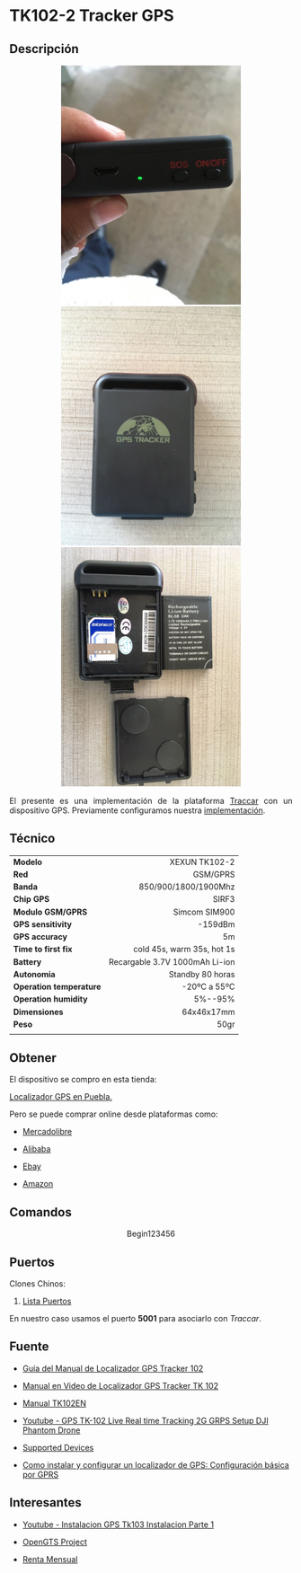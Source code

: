 TK102-2 Tracker GPS
=========

## Descripción

<p align="center">
	<img src="https://github.com/ginppian/TK102/blob/master/imgs/img1.jpeg" width="320" height="426">
	<img src="https://github.com/ginppian/TK102/blob/master/imgs/img2.jpeg" width="320" height="426">
	<img src="https://github.com/ginppian/TK102/blob/master/imgs/img3.jpeg" width="320" height="426">
</p>

<p align="justify">
	El presente es una implementación de la plataforma <a href="https://www.traccar.org/">Traccar</a> con un dispositivo GPS. Previamente configuramos nuestra <a href="https://github.com/ginppian/Traccar2.0">implementación</a>.
</p>

## Técnico

<table width="80%" cellspacing="0" cellpadding="1" border="0" class="style3">
  <tbody><tr><td><b>Modelo</b></td><td align="right">XEXUN TK102-2</td></tr>
  <tr><td><b>Red</b></td><td align="right">GSM/GPRS</td></tr>
  <tr><td><b>Banda</b></td><td align="right">850/900/1800/1900Mhz</td></tr>
  <tr><td><b>Chip GPS</b></td><td align="right">SIRF3</td></tr>
   <tr><td><b>Modulo GSM/GPRS</b></td><td align="right">Simcom SIM900</td></tr>
  <tr><td><b>GPS sensitivity</b></td><td align="right">-159dBm</td></tr>
  <tr><td><b>GPS accuracy</b></td><td align="right">5m</td></tr>
  <tr><td><b>Time to first fix</b></td><td align="right">cold 45s, warm 35s, hot 1s</td></tr>
  <tr><td><b>Battery</b></td><td align="right">Recargable 3.7V 1000mAh Li-ion</td></tr>
  <tr><td><b>Autonomia</b></td><td align="right">Standby 80 horas</td></tr>
  <tr><td><b>Operation temperature</b></td><td align="right">-20ºC a 55ºC</td></tr>
  <tr><td><b>Operation humidity</b></td><td align="right">5%--95%</td></tr>
  <tr><td><b>Dimensiones</b></td><td align="right">64x46x17mm</td></tr>
  <tr><td><b>Peso</b></td><td align="right">50gr</td></tr>
  <tr><td><b> </b></td><td align="right"> </td></tr>
  </tbody></table>       </td></tr>
      </tbody></table>
     </td>

## Obtener

<p align="justify">
	El dispositivo se compro en esta tienda:
</p>

<p align="justify">
	<a href="https://localizadorgpstracker.com.mx/localizador-gps-tracker-puebla">Localizador GPS en Puebla.</a>
</p>

<p>
	Pero se puede comprar online desde plataformas como:
</p>

<ul>
<li>
	<p align="justify">
		<a href="https://articulo.mercadolibre.com.mx/MLM-585446943-localizador-gps-tracker-tk102-rastreador-personal-_JM?source=gps">Mercadolibre</a>
	</p>
</li>
<li>
	<p align="justify">
	<a href="https://spanish.alibaba.com/trade/search?SearchText=tk102&selectedTab=products">Alibaba</a>
</p>
</li>
<li>
	<p align="justify">
	<a href="https://www.ebay.com/sch/i.html?_from=R40&_trksid=p2050601.m570.l1313.TR11.TRC1.A0.H0.Xtk102-2.TRS0&_nkw=tk102-2&_sacat=0">Ebay</a>
</p>
</li>
<li>
	<p align="justify">
	<a href="https://www.amazon.es/Localizador-port%C3%A1til-Xexun-TK-102-2-MicroSD/dp/B00S9Y83OE">Amazon</a>
</p>
</li>
</ul>

## Comandos

<p align="center">
	Begin123456
</p>

## Puertos

<p align="justify">
	Clones Chinos:
</p>

<ol>
	<li>
		<a href="https://www.traccar.org/clones/">Lista Puertos</a>
	</li>
</ol>

<p align="justify">
	En nuestro caso usamos el puerto <b>5001</b> para asociarlo con <i>Traccar</i>.
</p>

## Fuente

* <a href="https://localizadorgpstracker.com.mx/blog/guias/170-guia-manual-de-localizador-gps-tracker-102">Guía del Manual de Localizador GPS Tracker 102</a>

* <a href="https://localizadorgpstracker.com.mx/comprar/manual-tk-102">Manual en Video de Localizador GPS Tracker TK 102</a>

* <a href="http://www.localizadorgpstracker.com.mx/manualtk102EN-1.pdf">Manual TK102EN</a>

* <a href="https://www.youtube.com/watch?v=7PskGCE_sUc">Youtube - GPS TK-102 Live Real time Tracking 2G GRPS Setup DJI Phantom Drone</a>

* <a href="https://www.traccar.org/devices/">Supported Devices</a>

* <a href="http://www.securamente.com/como-instalar-y-configurar-un-localizador-de-gps-configuracion-basica-por-gprs/">Como instalar y configurar un localizador de GPS: Configuración básica por GPRS</a>

## Interesantes

* <a href="https://www.youtube.com/watch?v=9rQPqezkWgs">Youtube - Instalacion GPS Tk103 Instalacion Parte 1</a>

* <a href="http://www.opengts.org/">OpenGTS Project</a>

* <a href="https://articulo.mercadolibre.com.mx/MLM-560437507-gps-tracker-plataforma-web-rastreo-localizacion-licencia1mes-_JM?source=gps">Renta Mensual</a>
